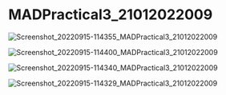 # MADPractical3_21012022009
![Screenshot_20220915-114355_MADPractical3_21012022009](https://user-images.githubusercontent.com/110647110/190462093-1b6d4bdf-7311-4468-b442-08ff86bcac6f.jpg)


![Screenshot_20220915-114400_MADPractical3_21012022009](https://user-images.githubusercontent.com/110647110/190462180-7efea6f1-f1c5-4292-a54a-c0d0a8ecf0f8.jpg)

![Screenshot_20220915-114340_MADPractical3_21012022009](https://user-images.githubusercontent.com/110647110/190462241-be32c4b3-c11c-4242-a7b2-b729b66d4785.jpg)

![Screenshot_20220915-114329_MADPractical3_21012022009](https://user-images.githubusercontent.com/110647110/190462292-b0b8474c-4d2c-4b4d-a129-ffa910908dfd.jpg)

